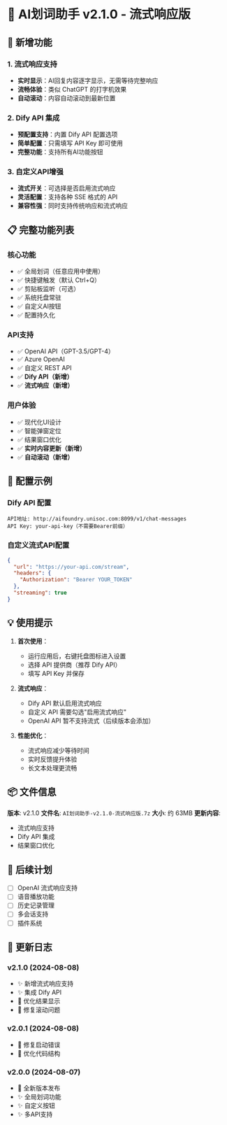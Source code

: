 # 🎉 AI划词助手 v2.1.0 - 流式响应版

## 🌟 新增功能

### 1. 流式响应支持
- **实时显示**：AI回复内容逐字显示，无需等待完整响应
- **流畅体验**：类似 ChatGPT 的打字机效果
- **自动滚动**：内容自动滚动到最新位置

### 2. Dify API 集成
- **预配置支持**：内置 Dify API 配置选项
- **简单配置**：只需填写 API Key 即可使用
- **完整功能**：支持所有AI功能按钮

### 3. 自定义API增强
- **流式开关**：可选择是否启用流式响应
- **灵活配置**：支持各种 SSE 格式的 API
- **兼容性强**：同时支持传统响应和流式响应

## 📋 完整功能列表

### 核心功能
- ✅ 全局划词（任意应用中使用）
- ✅ 快捷键触发（默认 Ctrl+Q）
- ✅ 剪贴板监听（可选）
- ✅ 系统托盘常驻
- ✅ 自定义AI按钮
- ✅ 配置持久化

### API支持
- ✅ OpenAI API（GPT-3.5/GPT-4）
- ✅ Azure OpenAI
- ✅ 自定义 REST API
- ✅ **Dify API（新增）**
- ✅ **流式响应（新增）**

### 用户体验
- ✅ 现代化UI设计
- ✅ 智能弹窗定位
- ✅ 结果窗口优化
- ✅ **实时内容更新（新增）**
- ✅ **自动滚动（新增）**

## 🔧 配置示例

### Dify API 配置
```
API地址: http://aifoundry.unisoc.com:8099/v1/chat-messages
API Key: your-api-key（不需要Bearer前缀）
```

### 自定义流式API配置
```json
{
  "url": "https://your-api.com/stream",
  "headers": {
    "Authorization": "Bearer YOUR_TOKEN"
  },
  "streaming": true
}
```

## 💡 使用提示

1. **首次使用**：
   - 运行应用后，右键托盘图标进入设置
   - 选择 API 提供商（推荐 Dify API）
   - 填写 API Key 并保存

2. **流式响应**：
   - Dify API 默认启用流式响应
   - 自定义 API 需要勾选"启用流式响应"
   - OpenAI API 暂不支持流式（后续版本会添加）

3. **性能优化**：
   - 流式响应减少等待时间
   - 实时反馈提升体验
   - 长文本处理更流畅

## 📦 文件信息

**版本**: v2.1.0
**文件名**: `AI划词助手-v2.1.0-流式响应版.7z`
**大小**: 约 63MB
**更新内容**: 
- 流式响应支持
- Dify API 集成
- 结果窗口优化

## 🚀 后续计划

- [ ] OpenAI 流式响应支持
- [ ] 语音播放功能
- [ ] 历史记录管理
- [ ] 多会话支持
- [ ] 插件系统

## 📝 更新日志

### v2.1.0 (2024-08-08)
- ✨ 新增流式响应支持
- ✨ 集成 Dify API
- 🔧 优化结果显示
- 🔧 修复滚动问题

### v2.0.1 (2024-08-08)
- 🐛 修复启动错误
- 🔧 优化代码结构

### v2.0.0 (2024-08-07)
- 🎉 全新版本发布
- ✨ 全局划词功能
- ✨ 自定义按钮
- ✨ 多API支持